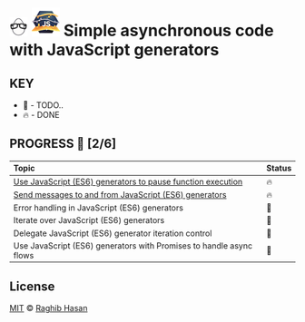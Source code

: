 # ![🥚 EH](./eH-logo.png) ![Generators](./generator-logo.png) Simple asynchronous code with JavaScript generators

## KEY
* 🚧 - TODO..
* 🔥 - DONE

## PROGRESS 🚀 [2/6]

|  Topic       |        Status     |
| :-------------  | :------------- |
| [Use JavaScript (ES6) generators to pause function execution](./practices/pause.js) |  🔥 | 
| [Send messages to and from JavaScript (ES6) generators](./practices/message.js) |  🔥 | 
| Error handling in JavaScript (ES6) generators |  🚧 | 
| Iterate over JavaScript (ES6) generators |  🚧 | 
| Delegate JavaScript (ES6) generator iteration control |  🚧 | 
| Use JavaScript (ES6) generators with Promises to handle async flows |  🚧 | 


## License
[MIT](./license) © [Raghib Hasan](http://raghibm.com/)
